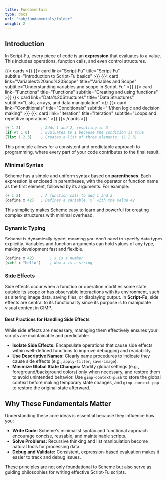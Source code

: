 ```yaml
---
title: Fundamentals
type: docs
url: "hub/fundamentals/folder"
weight: 2
---
```


## Introduction

In Script-Fu, every piece of code is an **expression** that evaluates to a value. This includes operations, function calls, and even control structures.

{{< cards >}}
  {{< card link="Script-Fu" title="Script-Fu" subtitle="Introduction to Script-Fu basics" >}}
  {{< card link="Variables%20and%20Scope" title="Variables and Scope" subtitle="Understanding variables and scope in Script-Fu" >}}
  {{< card link="Functions" title="Functions" subtitle="Creating and using functions" >}}
  {{< card link="Data%20Structures" title="Data Structures" subtitle="Lists, arrays, and data manipulation" >}}
  {{< card link="Conditionals" title="Conditionals" subtitle="If/then logic and decision making" >}}
  {{< card link="Iteration" title="Iteration" subtitle="Loops and repetitive operations" >}}
{{< /cards >}}

```scheme
(+ 1 2)         ; Adds 1 and 2, resulting in 3  
(if #t 1 0)     ; Evaluates to 1 because the condition is true  
(list 1 2 3)    ; Creates a list of three elements: (1 2 3)  
```

This principle allows for a consistent and predictable approach to programming, where every part of your code contributes to the final result.

### Minimal Syntax

Scheme has a simple and uniform syntax based on **parentheses**. Each expression is enclosed in parentheses, with the operator or function name as the first element, followed by its arguments. For example:

```scheme
(+ 1 2)         ; A function call to add 1 and 2  
(define x 42)   ; Defines a variable `x` with the value 42  
```

This simplicity makes Scheme easy to learn and powerful for creating complex structures with minimal overhead.

### Dynamic Typing

Scheme is dynamically typed, meaning you don’t need to specify data types explicitly. Variables and function arguments can hold values of any type, making development fast and flexible.

```scheme
(define x 42)       ; x is a number  
(set! x "hello")    ; Now x is a string  
```

### Side Effects

Side effects occur when a function or operation modifies some state outside its scope or has observable interactions with its environment, such as altering image data, saving files, or displaying output. In **Script-Fu**, side effects are central to its functionality since its purpose is to manipulate visual content in GIMP.

#### Best Practices for Handling Side Effects

While side effects are necessary, managing them effectively ensures your scripts are maintainable and predictable:

- **Isolate Side Effects:** Encapsulate operations that cause side effects within well-defined functions to improve debugging and readability.
- **Use Descriptive Names:** Clearly name procedures to indicate they cause side effects (e.g., `apply-filter`, `save-image`).
- **Minimize Global State Changes:** Modify global settings (e.g., foreground/background colors) only when necessary, and restore them to avoid unintended behavior. Use `gimp-context-push` to store the global context before making temporary state changes, and `gimp-context-pop` to restore the original state afterward.

## Why These Fundamentals Matter

Understanding these core ideas is essential because they influence how you:

- **Write Code:** Scheme's minimalist syntax and functional approach encourage concise, reusable, and maintainable scripts.  
- **Solve Problems:** Recursive thinking and list manipulation become natural tools for processing data.  
- **Debug and Validate:** Consistent, expression-based evaluation makes it easier to track and debug issues.  

These principles are not only foundational to Scheme but also serve as guiding philosophies for writing effective Script-Fu scripts.

